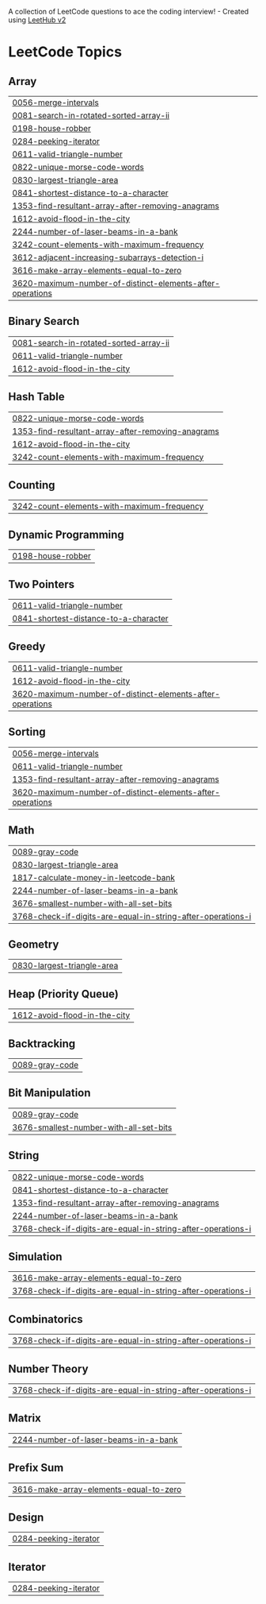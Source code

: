 A collection of LeetCode questions to ace the coding interview! - Created using [LeetHub v2](https://github.com/arunbhardwaj/LeetHub-2.0)
<!---LeetCode Topics Start-->
# LeetCode Topics
## Array
|  |
| ------- |
| [0056-merge-intervals](https://github.com/Keerthana1125/LeetCode/tree/master/0056-merge-intervals) |
| [0081-search-in-rotated-sorted-array-ii](https://github.com/Keerthana1125/LeetCode/tree/master/0081-search-in-rotated-sorted-array-ii) |
| [0198-house-robber](https://github.com/Keerthana1125/LeetCode/tree/master/0198-house-robber) |
| [0284-peeking-iterator](https://github.com/Keerthana1125/LeetCode/tree/master/0284-peeking-iterator) |
| [0611-valid-triangle-number](https://github.com/Keerthana1125/LeetCode/tree/master/0611-valid-triangle-number) |
| [0822-unique-morse-code-words](https://github.com/Keerthana1125/LeetCode/tree/master/0822-unique-morse-code-words) |
| [0830-largest-triangle-area](https://github.com/Keerthana1125/LeetCode/tree/master/0830-largest-triangle-area) |
| [0841-shortest-distance-to-a-character](https://github.com/Keerthana1125/LeetCode/tree/master/0841-shortest-distance-to-a-character) |
| [1353-find-resultant-array-after-removing-anagrams](https://github.com/Keerthana1125/LeetCode/tree/master/1353-find-resultant-array-after-removing-anagrams) |
| [1612-avoid-flood-in-the-city](https://github.com/Keerthana1125/LeetCode/tree/master/1612-avoid-flood-in-the-city) |
| [2244-number-of-laser-beams-in-a-bank](https://github.com/Keerthana1125/LeetCode/tree/master/2244-number-of-laser-beams-in-a-bank) |
| [3242-count-elements-with-maximum-frequency](https://github.com/Keerthana1125/LeetCode/tree/master/3242-count-elements-with-maximum-frequency) |
| [3612-adjacent-increasing-subarrays-detection-i](https://github.com/Keerthana1125/LeetCode/tree/master/3612-adjacent-increasing-subarrays-detection-i) |
| [3616-make-array-elements-equal-to-zero](https://github.com/Keerthana1125/LeetCode/tree/master/3616-make-array-elements-equal-to-zero) |
| [3620-maximum-number-of-distinct-elements-after-operations](https://github.com/Keerthana1125/LeetCode/tree/master/3620-maximum-number-of-distinct-elements-after-operations) |
## Binary Search
|  |
| ------- |
| [0081-search-in-rotated-sorted-array-ii](https://github.com/Keerthana1125/LeetCode/tree/master/0081-search-in-rotated-sorted-array-ii) |
| [0611-valid-triangle-number](https://github.com/Keerthana1125/LeetCode/tree/master/0611-valid-triangle-number) |
| [1612-avoid-flood-in-the-city](https://github.com/Keerthana1125/LeetCode/tree/master/1612-avoid-flood-in-the-city) |
## Hash Table
|  |
| ------- |
| [0822-unique-morse-code-words](https://github.com/Keerthana1125/LeetCode/tree/master/0822-unique-morse-code-words) |
| [1353-find-resultant-array-after-removing-anagrams](https://github.com/Keerthana1125/LeetCode/tree/master/1353-find-resultant-array-after-removing-anagrams) |
| [1612-avoid-flood-in-the-city](https://github.com/Keerthana1125/LeetCode/tree/master/1612-avoid-flood-in-the-city) |
| [3242-count-elements-with-maximum-frequency](https://github.com/Keerthana1125/LeetCode/tree/master/3242-count-elements-with-maximum-frequency) |
## Counting
|  |
| ------- |
| [3242-count-elements-with-maximum-frequency](https://github.com/Keerthana1125/LeetCode/tree/master/3242-count-elements-with-maximum-frequency) |
## Dynamic Programming
|  |
| ------- |
| [0198-house-robber](https://github.com/Keerthana1125/LeetCode/tree/master/0198-house-robber) |
## Two Pointers
|  |
| ------- |
| [0611-valid-triangle-number](https://github.com/Keerthana1125/LeetCode/tree/master/0611-valid-triangle-number) |
| [0841-shortest-distance-to-a-character](https://github.com/Keerthana1125/LeetCode/tree/master/0841-shortest-distance-to-a-character) |
## Greedy
|  |
| ------- |
| [0611-valid-triangle-number](https://github.com/Keerthana1125/LeetCode/tree/master/0611-valid-triangle-number) |
| [1612-avoid-flood-in-the-city](https://github.com/Keerthana1125/LeetCode/tree/master/1612-avoid-flood-in-the-city) |
| [3620-maximum-number-of-distinct-elements-after-operations](https://github.com/Keerthana1125/LeetCode/tree/master/3620-maximum-number-of-distinct-elements-after-operations) |
## Sorting
|  |
| ------- |
| [0056-merge-intervals](https://github.com/Keerthana1125/LeetCode/tree/master/0056-merge-intervals) |
| [0611-valid-triangle-number](https://github.com/Keerthana1125/LeetCode/tree/master/0611-valid-triangle-number) |
| [1353-find-resultant-array-after-removing-anagrams](https://github.com/Keerthana1125/LeetCode/tree/master/1353-find-resultant-array-after-removing-anagrams) |
| [3620-maximum-number-of-distinct-elements-after-operations](https://github.com/Keerthana1125/LeetCode/tree/master/3620-maximum-number-of-distinct-elements-after-operations) |
## Math
|  |
| ------- |
| [0089-gray-code](https://github.com/Keerthana1125/LeetCode/tree/master/0089-gray-code) |
| [0830-largest-triangle-area](https://github.com/Keerthana1125/LeetCode/tree/master/0830-largest-triangle-area) |
| [1817-calculate-money-in-leetcode-bank](https://github.com/Keerthana1125/LeetCode/tree/master/1817-calculate-money-in-leetcode-bank) |
| [2244-number-of-laser-beams-in-a-bank](https://github.com/Keerthana1125/LeetCode/tree/master/2244-number-of-laser-beams-in-a-bank) |
| [3676-smallest-number-with-all-set-bits](https://github.com/Keerthana1125/LeetCode/tree/master/3676-smallest-number-with-all-set-bits) |
| [3768-check-if-digits-are-equal-in-string-after-operations-i](https://github.com/Keerthana1125/LeetCode/tree/master/3768-check-if-digits-are-equal-in-string-after-operations-i) |
## Geometry
|  |
| ------- |
| [0830-largest-triangle-area](https://github.com/Keerthana1125/LeetCode/tree/master/0830-largest-triangle-area) |
## Heap (Priority Queue)
|  |
| ------- |
| [1612-avoid-flood-in-the-city](https://github.com/Keerthana1125/LeetCode/tree/master/1612-avoid-flood-in-the-city) |
## Backtracking
|  |
| ------- |
| [0089-gray-code](https://github.com/Keerthana1125/LeetCode/tree/master/0089-gray-code) |
## Bit Manipulation
|  |
| ------- |
| [0089-gray-code](https://github.com/Keerthana1125/LeetCode/tree/master/0089-gray-code) |
| [3676-smallest-number-with-all-set-bits](https://github.com/Keerthana1125/LeetCode/tree/master/3676-smallest-number-with-all-set-bits) |
## String
|  |
| ------- |
| [0822-unique-morse-code-words](https://github.com/Keerthana1125/LeetCode/tree/master/0822-unique-morse-code-words) |
| [0841-shortest-distance-to-a-character](https://github.com/Keerthana1125/LeetCode/tree/master/0841-shortest-distance-to-a-character) |
| [1353-find-resultant-array-after-removing-anagrams](https://github.com/Keerthana1125/LeetCode/tree/master/1353-find-resultant-array-after-removing-anagrams) |
| [2244-number-of-laser-beams-in-a-bank](https://github.com/Keerthana1125/LeetCode/tree/master/2244-number-of-laser-beams-in-a-bank) |
| [3768-check-if-digits-are-equal-in-string-after-operations-i](https://github.com/Keerthana1125/LeetCode/tree/master/3768-check-if-digits-are-equal-in-string-after-operations-i) |
## Simulation
|  |
| ------- |
| [3616-make-array-elements-equal-to-zero](https://github.com/Keerthana1125/LeetCode/tree/master/3616-make-array-elements-equal-to-zero) |
| [3768-check-if-digits-are-equal-in-string-after-operations-i](https://github.com/Keerthana1125/LeetCode/tree/master/3768-check-if-digits-are-equal-in-string-after-operations-i) |
## Combinatorics
|  |
| ------- |
| [3768-check-if-digits-are-equal-in-string-after-operations-i](https://github.com/Keerthana1125/LeetCode/tree/master/3768-check-if-digits-are-equal-in-string-after-operations-i) |
## Number Theory
|  |
| ------- |
| [3768-check-if-digits-are-equal-in-string-after-operations-i](https://github.com/Keerthana1125/LeetCode/tree/master/3768-check-if-digits-are-equal-in-string-after-operations-i) |
## Matrix
|  |
| ------- |
| [2244-number-of-laser-beams-in-a-bank](https://github.com/Keerthana1125/LeetCode/tree/master/2244-number-of-laser-beams-in-a-bank) |
## Prefix Sum
|  |
| ------- |
| [3616-make-array-elements-equal-to-zero](https://github.com/Keerthana1125/LeetCode/tree/master/3616-make-array-elements-equal-to-zero) |
## Design
|  |
| ------- |
| [0284-peeking-iterator](https://github.com/Keerthana1125/LeetCode/tree/master/0284-peeking-iterator) |
## Iterator
|  |
| ------- |
| [0284-peeking-iterator](https://github.com/Keerthana1125/LeetCode/tree/master/0284-peeking-iterator) |
<!---LeetCode Topics End-->